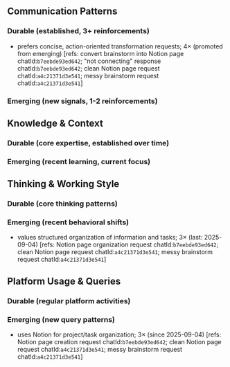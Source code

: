 ## Communication Patterns
### Durable (established, 3+ reinforcements)
- prefers concise, action-oriented transformation requests; 4× (promoted from emerging) [refs: convert brainstorm into Notion page chatId:`b7eebde93ed642`; "not connecting" response chatId:`b7eebde93ed642`; clean Notion page request chatId:`a4c21371d3e541`; messy brainstorm request chatId:`a4c21371d3e541`]

### Emerging (new signals, 1-2 reinforcements)

## Knowledge & Context
### Durable (core expertise, established over time)

### Emerging (recent learning, current focus)

## Thinking & Working Style
### Durable (core thinking patterns)

### Emerging (recent behavioral shifts)
- values structured organization of information and tasks; 3× (last: 2025-09-04) [refs: Notion page organization request chatId:`b7eebde93ed642`; clean Notion page request chatId:`a4c21371d3e541`; messy brainstorm request chatId:`a4c21371d3e541`]

## Platform Usage & Queries
### Durable (regular platform activities)

### Emerging (new query patterns)
- uses Notion for project/task organization; 3× (since 2025-09-04) [refs: Notion page creation request chatId:`b7eebde93ed642`; clean Notion page request chatId:`a4c21371d3e541`; messy brainstorm request chatId:`a4c21371d3e541`]